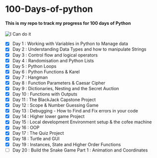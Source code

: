 # 100-Days-of-python

#### This is my repo to track my progress for 100 days of Python
![I Can do it](https://as1.ftcdn.net/v2/jpg/01/31/63/02/1000_F_131630292_suksNJucEZyQKh8rsDXBR4wfNwUDpiDY.jpg)

 - [X] Day 1   : Working with Variables in Python to Manage data
 - [X] Day 2   : Understanding Data Types and how to manipulate Strings
 - [X] Day 3   : Control flow and logical operators
 - [X] Day 4   : Randomisation and Python Lists
 - [X] Day 5   : Python Loops
 - [X] Day 6   : Python Functions & Karel
 - [X] Day 7   : Hangman
 - [X] Day 8   : Function Parameters & Caesar Cipher
 - [X] Day 9   : Dictionaries, Nesting and the Secret Auction
 - [X] Day 10  : Functions with Outputs
 - [X] Day 11  : The BlackJack Capstone Project
 - [X] Day 12  : Scope & Number Guessing Game
 - [X] Day 13  : Debugging - How to Find and Fix errors in your code 
 - [X] Day 14  : Higher lower game Project
 - [X] Day 15  : Local development Environment setup & the cofee machine
 - [X] Day 16  : OOP
 - [X] Day 17  : The Quiz Project
 - [X] Day 18  : Turtle and GUI
 - [X] Day 19  : Instances, State and Higher Order Functions
 - [ ] Day 20  : Build the Snake Game Part 1 : Animation and Coordinates
